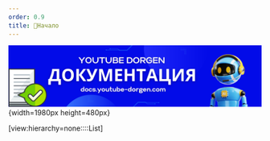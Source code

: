```yaml
---
order: 0.9
title: 🏁Начало
---
```


![](./start.png){width=1980px height=480px}

[view:hierarchy=none::::List]


